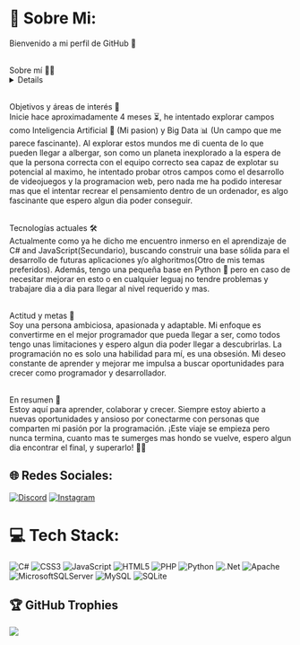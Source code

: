 # 💫 Sobre Mi:
Bienvenido a mi perfil de GitHub 🚀


<summary> <br>Sobre mí 🧑‍💻<br> </summary>
    <details>   
        Buenas! Soy Carles tengo 18 años y actualmente estoy inmerso en el emocionante mundo del Desarrollo de Aplicaciones Web 👨‍💻, aunque las aplicaciones web no sean mi  pasion trato de atravesar este camino con un enfoque en mejorar constantemente y expandir mis habilidades. Soy un apasionado de la tecnología, desde pequeño siempre me ha   encantado trastear con aparatos electronicos, siempre he tratado mas que de aprender a usar las herramientas que el mundo me daba a intentar entender el como habian  llegado esas herramientas a crearse, siempre he soñado con estudiar fisica pero cada dia que pasa pienso que la programacion es mas mi lugar, antes de emprender este    viaje empece con la electronica, aunque no consegui hacer gran cosa aprendi y aproveche la experiencia lo mas posible, gracias a eso he aprendido como funcionan las   herramientas que usamos para programar, jugar, comunicarnos y que dia a dia nos facilitan mas la vida, ahora inmerso en este viaje busco entender como funcionan las  aplicaciones que nos ayudan tanto y busco ser capaz de crear mis propias y unicas aplicaciones que sean capaces de ayudarme en el dia a dia tanto a mi como al resto del     mundo, por el momento estoy formandome pero poco a poco voy consiguiendo mejorar y mejorar, aprender y aprender y poco a poco sere capaz de desarrollar la aplicacion que   sera capaz de ayudar al mundo entero, se que no sera facil pero gracias a todas las personas que han pasado por mi vida y con las que voy a tener el placer de compartir  este camino sere capaz de lograrlo, por las que han pasado y pasaran<br>
    </details>


<br>Objetivos y áreas de interés 🚀<br>
Inicie hace aproximadamente 4 meses ⏳, he intentado explorar campos como Inteligencia Artificial 🤖 (Mi pasion) y Big Data 📊 (Un campo que me parece fascinante). Al explorar estos mundos me di cuenta de lo que pueden llegar a albergar, son como un planeta inexplorado a la espera de que la persona correcta con el equipo correcto sea capaz de explotar su potencial al maximo, he intentado probar otros campos como el desarrollo de videojuegos y la programacion web, pero nada me ha podido interesar mas que el intentar recrear el pensamiento dentro de un ordenador, es algo fascinante que espero algun dia poder conseguir.<br>

<br>Tecnologías actuales 🛠️<br>
Actualmente como ya he dicho me encuentro inmerso en el aprendizaje de C# and JavaScript(Secundario), buscando construir una base sólida para el desarrollo de futuras aplicaciones y/o alghoritmos(Otro de mis temas preferidos). Además, tengo una pequeña base en Python 🐍 pero en caso de necesitar mejorar en esto o en cualquier leguaj no tendre problemas y trabajare dia a dia para llegar al nivel requerido y mas.<br>

<br>Actitud y metas 🎯<br>
Soy una persona ambiciosa, apasionada y adaptable. Mi enfoque es convertirme en el mejor programador que pueda llegar a ser, como todos tengo unas limitaciones y espero algun dia poder llegar a descubrirlas. La programación no es solo una habilidad para mí, es una obsesión. Mi deseo constante de aprender y mejorar me impulsa a buscar oportunidades para crecer como programador y desarrollador.<br>

<br>En resumen 🌟<br>
Estoy aquí para aprender, colaborar y crecer. Siempre estoy abierto a nuevas oportunidades y ansioso por conectarme con personas que comparten mi pasión por la programación. ¡Este viaje se empieza pero nunca termina, cuanto mas te sumerges mas hondo se vuelve, espero algun dia encontrar el final, y superarlo! 🚀✨


## 🌐 Redes Sociales:
[![Discord](https://img.shields.io/badge/Discord-%237289DA.svg?logo=discord&logoColor=white)](https://discord.gg/Rao00) [![Instagram](https://img.shields.io/badge/Instagram-%23E4405F.svg?logo=Instagram&logoColor=white)](https://instagram.com/Rao00_aaa) 

# 💻 Tech Stack:
![C#](https://img.shields.io/badge/c%23-%23239120.svg?style=for-the-badge&logo=csharp&logoColor=white) ![CSS3](https://img.shields.io/badge/css3-%231572B6.svg?style=for-the-badge&logo=css3&logoColor=white) ![JavaScript](https://img.shields.io/badge/javascript-%23323330.svg?style=for-the-badge&logo=javascript&logoColor=%23F7DF1E) ![HTML5](https://img.shields.io/badge/html5-%23E34F26.svg?style=for-the-badge&logo=html5&logoColor=white) ![PHP](https://img.shields.io/badge/php-%23777BB4.svg?style=for-the-badge&logo=php&logoColor=white) ![Python](https://img.shields.io/badge/python-3670A0?style=for-the-badge&logo=python&logoColor=ffdd54) ![.Net](https://img.shields.io/badge/.NET-5C2D91?style=for-the-badge&logo=.net&logoColor=white) ![Apache](https://img.shields.io/badge/apache-%23D42029.svg?style=for-the-badge&logo=apache&logoColor=white) ![MicrosoftSQLServer](https://img.shields.io/badge/Microsoft%20SQL%20Server-CC2927?style=for-the-badge&logo=microsoft%20sql%20server&logoColor=white) ![MySQL](https://img.shields.io/badge/mysql-%2300000f.svg?style=for-the-badge&logo=mysql&logoColor=white) ![SQLite](https://img.shields.io/badge/sqlite-%2307405e.svg?style=for-the-badge&logo=sqlite&logoColor=white)

## 🏆 GitHub Trophies
![](https://github-profile-trophy.vercel.app/?username=Rao00&theme=radical&no-frame=false&no-bg=false&margin-w=4)